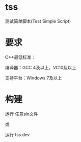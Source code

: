 # tss
测试简单脚本(Test Simple Script)


# 要求
C++最低标准：

编译器：GCC 4及以上，VC10及以上

支持平台：Windows 7及以上


# 构建
运行 任意sln文件

或

运行 tss.dev

